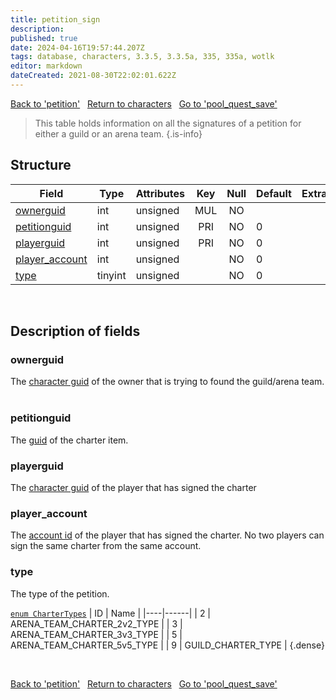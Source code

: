 ```yaml
---
title: petition_sign
description: 
published: true
date: 2024-04-16T19:57:44.207Z
tags: database, characters, 3.3.5, 3.3.5a, 335, 335a, wotlk
editor: markdown
dateCreated: 2021-08-30T22:02:01.622Z
---
```


<a href="https://trinitycore.info/en/database/335/characters/petition" class="mt-5 v-btn v-btn--depressed v-btn--flat v-btn--outlined theme--light v-size--default darkblue--text text--lighten-3"><span class="v-btn__content"><i aria-hidden="true" class="v-icon notranslate v-icon--left mdi mdi-arrow-left theme--light"></i><span>Back to 'petition'</span></span></a>&nbsp;&nbsp;&nbsp;<a href="https://trinitycore.info/en/database/335/characters/home" class="mt-5 v-btn v-btn--depressed v-btn--flat v-btn--outlined theme--light v-size--default darkblue--text text--lighten-3"><span class="v-btn__content"><i aria-hidden="true" class="v-icon notranslate v-icon--left mdi mdi-home-outline theme--light"></i><span>Return to characters</span></span></a>&nbsp;&nbsp;&nbsp;<a href="https://trinitycore.info/en/database/335/characters/pool_quest_save" class="mt-5 v-btn v-btn--depressed v-btn--flat v-btn--outlined theme--light v-size--default darkblue--text text--lighten-3"><span class="v-btn__content"><span>Go to 'pool_quest_save'</span><i aria-hidden="true" class="v-icon notranslate v-icon--right mdi mdi-arrow-right theme--light"></i></span></a>

> This table holds information on all the signatures of a petition for either a guild or an arena team.
{.is-info}


## Structure

| Field | Type | Attributes | Key | Null | Default | Extra | Comment |
| --- | --- | --- | :---: | :---: | --- | --- | --- |
| [ownerguid](#ownerguid) | int | unsigned | MUL | NO |  |  |  |
| [petitionguid](#petitionguid) | int | unsigned | PRI | NO | 0 |  |  |
| [playerguid](#playerguid) | int | unsigned | PRI | NO | 0 |  |  |
| [player_account](#player_account) | int | unsigned |  | NO | 0 |  |  |
| [type](#type) | tinyint | unsigned |  | NO | 0 |  |  |
&nbsp;
## Description of fields

### ownerguid
The [character guid](../characters/characters#guid) of the owner that is trying to found the guild/arena team.
&nbsp;

### petitionguid
The [guid](../characters/item_instance#guid) of the charter item.
&nbsp;

### playerguid
The [character guid](../characters/characters#guid) of the player that has signed the charter
&nbsp;

### player_account
The [account id](../auth/account#id) of the player that has signed the charter. No two players can sign the same charter from the same account.
&nbsp;

### type
The type of the petition.

[`enum CharterTypes`](https://github.com/TrinityCore/TrinityCore/blob/3.3.5/src/server/shared/SharedDefines.h#L3786-L3795)
| ID | Name |
|----|------|
| 2 | ARENA_TEAM_CHARTER_2v2_TYPE |
| 3 | ARENA_TEAM_CHARTER_3v3_TYPE |
| 5 | ARENA_TEAM_CHARTER_5v5_TYPE |
| 9 | GUILD_CHARTER_TYPE |
{.dense}

&nbsp;

<a href="https://trinitycore.info/en/database/335/characters/petition" class="mt-5 v-btn v-btn--depressed v-btn--flat v-btn--outlined theme--light v-size--default darkblue--text text--lighten-3"><span class="v-btn__content"><i aria-hidden="true" class="v-icon notranslate v-icon--left mdi mdi-arrow-left theme--light"></i><span>Back to 'petition'</span></span></a>&nbsp;&nbsp;&nbsp;<a href="https://trinitycore.info/en/database/335/characters/home" class="mt-5 v-btn v-btn--depressed v-btn--flat v-btn--outlined theme--light v-size--default darkblue--text text--lighten-3"><span class="v-btn__content"><i aria-hidden="true" class="v-icon notranslate v-icon--left mdi mdi-home-outline theme--light"></i><span>Return to characters</span></span></a>&nbsp;&nbsp;&nbsp;<a href="https://trinitycore.info/en/database/335/characters/pool_quest_save" class="mt-5 v-btn v-btn--depressed v-btn--flat v-btn--outlined theme--light v-size--default darkblue--text text--lighten-3"><span class="v-btn__content"><span>Go to 'pool_quest_save'</span><i aria-hidden="true" class="v-icon notranslate v-icon--right mdi mdi-arrow-right theme--light"></i></span></a>
